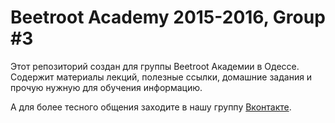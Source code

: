 # Beetroot Academy 2015-2016, Group #3

Этот репозиторий создан для группы Beetroot Академии в Одессе. Содержит материалы лекций, полезные ссылки, домашние задания и прочую нужную для обучения информацию.

А для более тесного общения заходите в нашу группу [Вконтакте](http://vk.com/club108277644).
